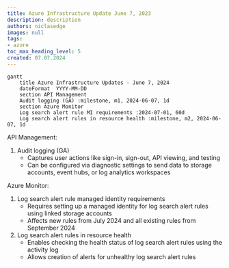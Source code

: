 ```yaml
---
title: Azure Infrastructure Update June 7, 2023
description: description
authors: niclasedge
images: null
tags:
- azure
toc_max_heading_level: 5
created: 07.07.2024
---
```


```mermaid
gantt
    title Azure Infrastructure Updates - June 7, 2024
    dateFormat  YYYY-MM-DD
    section API Management
    Audit logging (GA) :milestone, m1, 2024-06-07, 1d
    section Azure Monitor
    Log search alert rule MI requirements :2024-07-01, 60d
    Log search alert rules in resource health :milestone, m2, 2024-06-07, 1d
```

API Management:
1. Audit logging (GA)
   - Captures user actions like sign-in, sign-out, API viewing, and testing
   - Can be configured via diagnostic settings to send data to storage accounts, event hubs, or log analytics workspaces

Azure Monitor:
1. Log search alert rule managed identity requirements
   - Requires setting up a managed identity for log search alert rules using linked storage accounts
   - Affects new rules from July 2024 and all existing rules from September 2024
2. Log search alert rules in resource health
   - Enables checking the health status of log search alert rules using the activity log
   - Allows creation of alerts for unhealthy log search alert rules